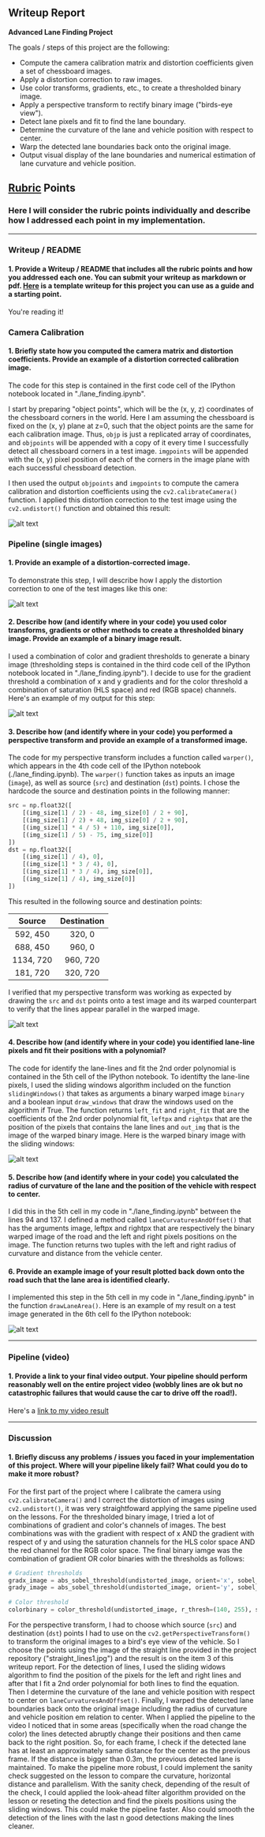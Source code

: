 ## Writeup Report

**Advanced Lane Finding Project**

The goals / steps of this project are the following:

* Compute the camera calibration matrix and distortion coefficients given a set of chessboard images.
* Apply a distortion correction to raw images.
* Use color transforms, gradients, etc., to create a thresholded binary image.
* Apply a perspective transform to rectify binary image ("birds-eye view").
* Detect lane pixels and fit to find the lane boundary.
* Determine the curvature of the lane and vehicle position with respect to center.
* Warp the detected lane boundaries back onto the original image.
* Output visual display of the lane boundaries and numerical estimation of lane curvature and vehicle position.

[//]: # (Image References)

[image1]: ./images/calibration_image_corrected.png "Undistorted"
[image2]: ./images/distortion_correction.png "Road Transformed"
[image3]: ./images/combined_thresholds.png "Binary Example"
[image4]: ./images/warped_image.png "Warp Example"
[image5]: ./images/warped_binary_image.png "Fit Visual"
[image6]: ./images/warped_back_image.png "Output"
[video1]: ./output_videos/project_video_output.mp4 "Video"

## [Rubric](https://review.udacity.com/#!/rubrics/571/view) Points

### Here I will consider the rubric points individually and describe how I addressed each point in my implementation.  

---

### Writeup / README

#### 1. Provide a Writeup / README that includes all the rubric points and how you addressed each one.  You can submit your writeup as markdown or pdf.  [Here](https://github.com/udacity/CarND-Advanced-Lane-Lines/blob/master/writeup_template.md) is a template writeup for this project you can use as a guide and a starting point.  

You're reading it!

### Camera Calibration

#### 1. Briefly state how you computed the camera matrix and distortion coefficients. Provide an example of a distortion corrected calibration image.

The code for this step is contained in the first code cell of the IPython notebook located in "./lane_finding.ipynb".  

I start by preparing "object points", which will be the (x, y, z) coordinates of the chessboard corners in the world. Here I am assuming the chessboard is fixed on the (x, y) plane at z=0, such that the object points are the same for each calibration image.  Thus, `objp` is just a replicated array of coordinates, and `objpoints` will be appended with a copy of it every time I successfully detect all chessboard corners in a test image.  `imgpoints` will be appended with the (x, y) pixel position of each of the corners in the image plane with each successful chessboard detection.  

I then used the output `objpoints` and `imgpoints` to compute the camera calibration and distortion coefficients using the `cv2.calibrateCamera()` function.  I applied this distortion correction to the test image using the `cv2.undistort()` function and obtained this result: 

![alt text][image1]

### Pipeline (single images)

#### 1. Provide an example of a distortion-corrected image.

To demonstrate this step, I will describe how I apply the distortion correction to one of the test images like this one:

![alt text][image2]

#### 2. Describe how (and identify where in your code) you used color transforms, gradients or other methods to create a thresholded binary image.  Provide an example of a binary image result.

I used a combination of color and gradient thresholds to generate a binary image (thresholding steps is contained in the third code cell of the IPython notebook located in "./lane_finding.ipynb"). I decide to use for the gradient threshold a combination of x and y gradients and for the color threshold a combination of saturation (HLS space) and red (RGB space) channels. Here's an example of my output for this step:

![alt text][image3]

#### 3. Describe how (and identify where in your code) you performed a perspective transform and provide an example of a transformed image.

The code for my perspective transform includes a function called `warper()`, which appears in the 4th code cell of the IPython notebook (./lane_finding.ipynb).  The `warper()` function takes as inputs an image (`image`), as well as source (`src`) and destination (`dst`) points. I chose the hardcode the source and destination points in the following manner:

```python
src = np.float32([
    [(img_size[1] / 2) - 48, img_size[0] / 2 + 90],
    [(img_size[1] / 2) + 48, img_size[0] / 2 + 90],
    [(img_size[1] * 4 / 5) + 110, img_size[0]],
    [(img_size[1] / 5) - 75, img_size[0]]
])
dst = np.float32([
    [(img_size[1] / 4), 0],
    [(img_size[1] * 3 / 4), 0],
    [(img_size[1] * 3 / 4), img_size[0]],
    [(img_size[1] / 4), img_size[0]]
])
```

This resulted in the following source and destination points:

| Source        | Destination   | 
|:-------------:|:-------------:| 
| 592, 450      | 320, 0        | 
| 688, 450      | 960, 0        |
| 1134, 720     | 960, 720      |
| 181, 720      | 320, 720      |

I verified that my perspective transform was working as expected by drawing the `src` and `dst` points onto a test image and its warped counterpart to verify that the lines appear parallel in the warped image.

![alt text][image4]

#### 4. Describe how (and identify where in your code) you identified lane-line pixels and fit their positions with a polynomial?

The code for identify the lane-lines and fit the 2nd order polynomial is contained in the 5th cell of the IPython notebook. To identifty the lane-line pixels, I used the sliding windows algorithm included on the function `slidingWindows()` that takes as arguments a binary warped image `binary` and a boolean input `draw_windows` that draw the windows used on the algorithm if True. The function returns `left_fit` and `right_fit` that are the coefficients of the 2nd order polynomial fit, `leftpx` and `rightpx` that are the position of the pixels that contains the lane lines and `out_img` that is the image of the warped binary image.
Here is the warped binary image with the sliding windows:

![alt text][image5]

#### 5. Describe how (and identify where in your code) you calculated the radius of curvature of the lane and the position of the vehicle with respect to center.

I did this in the 5th cell in my code in "./lane_finding.ipynb" between the lines 94 and 137. I defined a method called `laneCurvaturesAndOffset()` that has the arguments image, leftpx and rightpx that are respectively the binary warped image of the road and the left and right pixels positions on the image. The function returns two tuples with the left and right radius of curvature and distance from the vehicle center.

#### 6. Provide an example image of your result plotted back down onto the road such that the lane area is identified clearly.

I implemented this step in the 5th cell in my code in "./lane_finding.ipynb" in the function `drawLaneArea()`.  Here is an example of my result on a test image generated in the 6th cell fo the IPython notebook:

![alt text][image6]

---

### Pipeline (video)

#### 1. Provide a link to your final video output.  Your pipeline should perform reasonably well on the entire project video (wobbly lines are ok but no catastrophic failures that would cause the car to drive off the road!).

Here's a [link to my video result](./output_videos/project_video_output.mp4)

---

### Discussion

#### 1. Briefly discuss any problems / issues you faced in your implementation of this project.  Where will your pipeline likely fail?  What could you do to make it more robust?

For the first part of the project where I calibrate the camera using `cv2.calibrateCamera()` and I correct the distortion of images using `cv2.undistort()`, it was very straightfoward applying the same pipeline used on the lessons. 
For the thresholded binary image, I tried a lot of combinations of gradient and color's channels of images. The best combinations was with the gradient with respect of x AND the gradient with respect of y and using the saturation channels for the HLS color space AND the red channel for the RGB color space. The final binary iamge was the combination of gradient OR color binaries with the thresholds as follows:

```python
# Gradient thresholds
gradx_image = abs_sobel_threshold(undistorted_image, orient='x', sobel_kernel=9, thresh=(40, 200))
grady_image = abs_sobel_threshold(undistorted_image, orient='y', sobel_kernel=9, thresh=(40, 200))
   
# Color threshold
colorbinary = color_threshold(undistorted_image, r_thresh=(140, 255), s_thresh=(140, 255))
```
For the perspective transform, I had to choose which source (`src`) and destination (`dst`) points I had to use on the `cv2.getPerspectiveTransform()` to transform the original images to a bird's eye view of the vehicle. So I choose the points using the image of the straight line provided in the project repository ("straight_lines1.jpg") and the result is on the item 3 of this writeup report.
For the detection of lines, I used the sliding widows algorithm to find the position of the pixels for the left and right lines and after that I fit a 2nd order polynomial for both lines to find the equation. Then I determine the curvature of the lane and vehicle position with respect to center on `laneCurvaturesAndOffset()`.
Finally, I warped the detected lane boundaries back onto the original image including the radius of curvature and vehicle position em relation to center.
When I applied the pipeline to the video I noticed that in some areas (specifically when the road change the color) the lines detected abruptly change their positions and then came back to the right position. So, for each frame, I check if the detected lane has at least an approximately same distance for the center as the previous frame. If the distance is bigger than 0.3m, the previous detected lane is maintained.
To make the pipeline more robust, I could implement the sanity check suggested on the lesson to compare the curvature, horizontal distance and parallelism. With the sanity check, depending of the result of the check, I could applied the look-ahead filter algorithm provided on the lesson or reseting the detection and find the pixels positions using the sliding windows. This could make the pipeline faster. Also could smooth the detection of the lines with the last n good detections making the lines cleaner.
